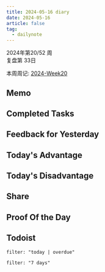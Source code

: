 ```yaml
---
title: 2024-05-16 diary
date: 2024-05-16
article: false
tag:
  - dailynote
---
```

  
2024年第20/52 周  
复盘第 33日

本周周记: [2024-Week20](2024-Week20)

## Memo

## Completed Tasks

## Feedback for Yesterday

## Today's Advantage

## Today's Disadvantage

## Share

## Proof Of the Day

## Todoist
```todoist
filter: "today | overdue"
```
```todoist
filter: "7 days"
```
